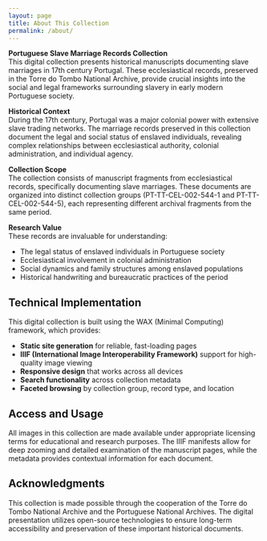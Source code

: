 ```yaml
---
layout: page
title: About This Collection
permalink: /about/
---
```


**Portuguese Slave Marriage Records Collection**  
This digital collection presents historical manuscripts documenting slave marriages in 17th century Portugal. These ecclesiastical records, preserved in the Torre do Tombo National Archive, provide crucial insights into the social and legal frameworks surrounding slavery in early modern Portuguese society.

**Historical Context**  
During the 17th century, Portugal was a major colonial power with extensive slave trading networks. The marriage records preserved in this collection document the legal and social status of enslaved individuals, revealing complex relationships between ecclesiastical authority, colonial administration, and individual agency.

**Collection Scope**  
The collection consists of manuscript fragments from ecclesiastical records, specifically documenting slave marriages. These documents are organized into distinct collection groups (PT-TT-CEL-002-544-1 and PT-TT-CEL-002-544-5), each representing different archival fragments from the same period.

**Research Value**  
These records are invaluable for understanding:

- The legal status of enslaved individuals in Portuguese society
- Ecclesiastical involvement in colonial administration
- Social dynamics and family structures among enslaved populations
- Historical handwriting and bureaucratic practices of the period

## Technical Implementation

This digital collection is built using the WAX (Minimal Computing) framework, which provides:

- **Static site generation** for reliable, fast-loading pages
- **IIIF (International Image Interoperability Framework)** support for high-quality image viewing
- **Responsive design** that works across all devices
- **Search functionality** across collection metadata
- **Faceted browsing** by collection group, record type, and location

## Access and Usage

All images in this collection are made available under appropriate licensing terms for educational and research purposes. The IIIF manifests allow for deep zooming and detailed examination of the manuscript pages, while the metadata provides contextual information for each document.

## Acknowledgments

This collection is made possible through the cooperation of the Torre do Tombo National Archive and the Portuguese National Archives. The digital presentation utilizes open-source technologies to ensure long-term accessibility and preservation of these important historical documents.

